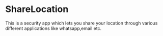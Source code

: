 # ShareLocation
  This is a security app which lets you share your location through various different applications like whatsapp,email etc.
